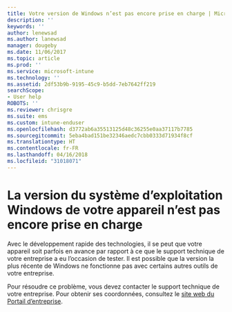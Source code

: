 ```yaml
---
title: Votre version de Windows n’est pas encore prise en charge | Microsoft Docs
description: ''
keywords: ''
author: lenewsad
ms.author: lanewsad
manager: dougeby
ms.date: 11/06/2017
ms.topic: article
ms.prod: ''
ms.service: microsoft-intune
ms.technology: ''
ms.assetid: 2df53b9b-9195-45c9-b5dd-7eb7642ff219
searchScope:
- User help
ROBOTS: ''
ms.reviewer: chrisgre
ms.suite: ems
ms.custom: intune-enduser
ms.openlocfilehash: d3772ab6a35513125d48c36255e0aa37117b7785
ms.sourcegitcommit: 5eba4bad151be32346aedc7cbb0333d71934f8cf
ms.translationtype: HT
ms.contentlocale: fr-FR
ms.lasthandoff: 04/16/2018
ms.locfileid: "31018071"
---
```

# <a name="your-windows-devices-operating-system-version-isnt-yet-supported"></a>La version du système d’exploitation Windows de votre appareil n’est pas encore prise en charge

Avec le développement rapide des technologies, il se peut que votre appareil soit parfois en avance par rapport à ce que le support technique de votre entreprise a eu l’occasion de tester. Il est possible que la version la plus récente de Windows ne fonctionne pas avec certains autres outils de votre entreprise. 

Pour résoudre ce problème, vous devez contacter le support technique de votre entreprise. Pour obtenir ses coordonnées, consultez le [site web du Portail d’entreprise](https://portal.manage.microsoft.com#HelpDeskDialog).
